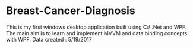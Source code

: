 # Breast-Cancer-Diagnosis
This is my first windows desktop application built using C# .Net and WPF. The main aim is to learn and implement MVVM and data binding concepts with WPF. Data created : 5/19/2017
